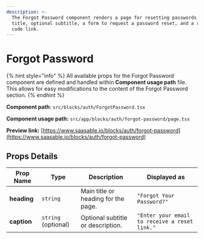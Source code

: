 ```yaml
---
description: >-
  The Forgot Password component renders a page for resetting passwords with a
  title, optional subtitle, a form to request a password reset, and a resend
  code link.
---
```


# Forgot Password

{% hint style="info" %}
All available props for the Forgot Password component are defined and handled within **Component usage path** file. This allows for easy modifications to the content of the Forgot Password section.
{% endhint %}

**Component path**: `src/blocks/auth/ForgotPassword.tsx`

**Component usage path:**  `src/app/blocks/auth/forgot-password/page.tsx`

**Preview link:** [https://www.saasable.io/blocks/auth/forgot-password](https://www.saasable.io/blocks/auth/forgot-password)

## Props Details

| Prop Name	  | Type                | Description                         | Displayed as                                  |
| ----------- | ------------------- | ----------------------------------- | --------------------------------------------- |
| **heading** | `string`            | Main title or heading for the page. | `"Forgot Your Password?"`                     |
| **caption** | `string` (optional) | Optional subtitle or description.   | `"Enter your email to receive a reset link."` |



